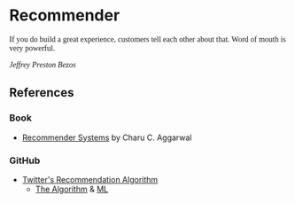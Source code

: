 # Recommender

<div style="margin: auto; font-family: serif;">
    <p>If you do build a great experience, customers tell each other about that. Word of mouth is very powerful.</p>
  <footer align="left"><i>Jeffrey Preston Bezos</i></footer>
</div>

## References

### Book

- [Recommender Systems](https://link.springer.com/book/10.1007/978-3-319-29659-3) by Charu C. Aggarwal

### GitHub

- [Twitter's Recommendation Algorithm](https://blog.twitter.com/engineering/en_us/topics/open-source/2023/twitter-recommendation-algorithm)
  - [The Algorithm](https://github.com/twitter/the-algorithm) & [ML](https://github.com/twitter/the-algorithm-ml)
